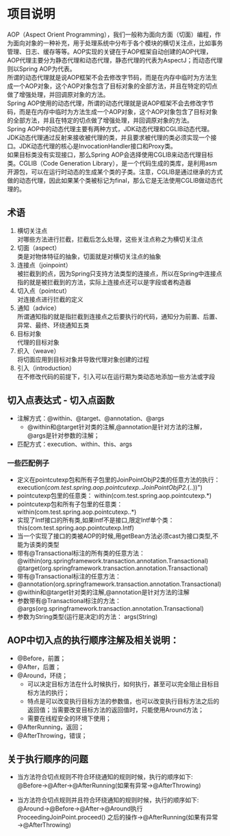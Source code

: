 # 项目说明
AOP（Aspect Orient Programming），我们一般称为面向方面（切面）编程，作为面向对象的一种补充，用于处理系统中分布于各个模块的横切关注点，比如事务管理、日志、缓存等等。AOP实现的关键在于AOP框架自动创建的AOP代理，AOP代理主要分为静态代理和动态代理，静态代理的代表为AspectJ；而动态代理则以Spring AOP为代表。  
所谓的动态代理就是说AOP框架不会去修改字节码，而是在内存中临时为方法生成一个AOP对象，这个AOP对象包含了目标对象的全部方法，并且在特定的切点做了增强处理，并回调原对象的方法。  
Spring AOP使用的动态代理，所谓的动态代理就是说AOP框架不会去修改字节码，而是在内存中临时为方法生成一个AOP对象，这个AOP对象包含了目标对象的全部方法，并且在特定的切点做了增强处理，并回调原对象的方法。  
Spring AOP中的动态代理主要有两种方式，JDK动态代理和CGLIB动态代理。JDK动态代理通过反射来接收被代理的类，并且要求被代理的类必须实现一个接口。JDK动态代理的核心是InvocationHandler接口和Proxy类。  
如果目标类没有实现接口，那么Spring AOP会选择使用CGLIB来动态代理目标类。CGLIB（Code Generation Library），是一个代码生成的类库，是利用asm开源包，可以在运行时动态的生成某个类的子类。注意，CGLIB是通过继承的方式做的动态代理，因此如果某个类被标记为final，那么它是无法使用CGLIB做动态代理的。

## 术语
1. 横切关注点  
   对哪些方法进行拦截，拦截后怎么处理，这些关注点称之为横切关注点
1. 切面（aspect）  
   类是对物体特征的抽象，切面就是对横切关注点的抽象
1. 连接点（joinpoint）  
   被拦截到的点，因为Spring只支持方法类型的连接点，所以在Spring中连接点指的就是被拦截到的方法，实际上连接点还可以是字段或者构造器
1. 切入点（pointcut）  
   对连接点进行拦截的定义
1. 通知（advice）  
   所谓通知指的就是指拦截到连接点之后要执行的代码，通知分为前置、后置、异常、最终、环绕通知五类
1. 目标对象  
   代理的目标对象
1. 织入（weave）  
   将切面应用到目标对象并导致代理对象创建的过程
1. 引入（introduction）  
   在不修改代码的前提下，引入可以在运行期为类动态地添加一些方法或字段

## 切入点表达式 - 切入点函数
- 注解方式：@within、@target、@annotation、@args
    * @within和@target针对类的注解,@annotation是针对方法的注解，@args是针对参数的注解；
- 匹配方式：execution、within、this、args

### 一些匹配例子 
- 定义在pointcutexp包和所有子包里的JoinPointObjP2类的任意方法的执行：execution(*com.test.spring.aop.pointcutexp..JoinPointObjP2.*(..))")
- pointcutexp包里的任意类： within(com.test.spring.aop.pointcutexp.*)
- pointcutexp包和所有子包里的任意类：within(com.test.spring.aop.pointcutexp..*)
- 实现了Intf接口的所有类,如果Intf不是接口,限定Intf单个类：this(com.test.spring.aop.pointcutexp.Intf)
- 当一个实现了接口的类被AOP的时候,用getBean方法必须cast为接口类型,不能为该类的类型
- 带有@Transactional标注的所有类的任意方法： @within(org.springframework.transaction.annotation.Transactional) @target(org.springframework.transaction.annotation.Transactional)
- 带有@Transactional标注的任意方法：
- @annotation(org.springframework.transaction.annotation.Transactional)
- @within和@target针对类的注解,@annotation是针对方法的注解
- 参数带有@Transactional标注的方法：@args(org.springframework.transaction.annotation.Transactional)
- 参数为String类型(运行是决定)的方法： args(String)

## AOP中切入点的执行顺序注解及相关说明：
- @Before，前置；
- @After，后置；
- @Around，环绕；
    * 可以决定目标方法在什么时候执行，如何执行，甚至可以完全阻止目标目标方法的执行；
    * 特点是可以改变执行目标方法的参数值，也可以改变执行目标方法之后的返回值；当需要改变目标方法的返回值时，只能使用Around方法；
    * 需要在线程安全的环境下使用；
- @AfterRunning，返回；
- @AfterThrowing，错误；

## 关于执行顺序的问题
- 当方法符合切点规则不符合环绕通知的规则时候，执行的顺序如下:
@Before→@After→@AfterRunning(如果有异常→@AfterThrowing)

- 当方法符合切点规则并且符合环绕通知的规则时候，执行的顺序如下:
@Around→@Before→@After→@Around执行 ProceedingJoinPoint.proceed() 之后的操作→@AfterRunning(如果有异常→@AfterThrowing)